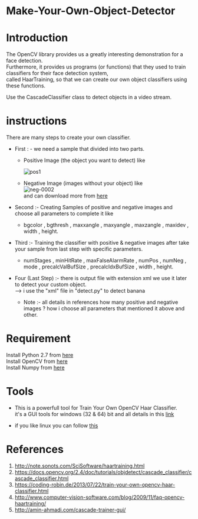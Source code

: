 # Make-Your-Own-Object-Detector
# Introduction
  The OpenCV library provides us a greatly interesting demonstration for a face detection. <br>
  Furthermore, it provides us programs (or functions) that they used to train classifiers for their face detection system, <br>
  called HaarTraining, so that we can create our own object classifiers using these functions.<br>
  
  Use the CascadeClassifier class to detect objects in a video stream. <br>
 
 # instructions
 There are many steps to create your own classifier. <br>
  * First : - we need a sample that divided into two parts. <br>
    - Positive Image (the object you want to detect) like <br>
    
    
      ![pos1](https://user-images.githubusercontent.com/28443900/46442315-86b06200-c769-11e8-8b31-b6b4494d232c.jpg)<br>
            
    - Negative Image (images without your object) like <br>
            ![neg-0002](https://user-images.githubusercontent.com/28443900/46442496-1bb35b00-c76a-11e8-8202-078d2faf8574.jpg)<br>
            and can download more from [here](https://github.com/JoakimSoderberg/haarcascade-negatives)<br>
      
  * Second :- Creating Samples of positive and negative images and choose all parameters to complete it like <br>
    - bgcolor , bgthresh , maxxangle , maxyangle , maxzangle , maxidev , width , height.<br>
  
  * Third :- Training the classifier with positive & negative images after take your sample from last step with specific parameters. <br>
    - numStages , minHitRate , maxFalseAlarmRate , numPos , numNeg , mode , precalcValBufSize , precalcIdxBufSize , width , height.<br>
 
 * Four (Last Step) :- there is output file with extension xml we use it later to detect your custom object.<br>
   --> i use the "xml" file in "detect.py" to detect banana 
   - Note :- all details in references how many positive and negative images ? how i choose all parameters that mentioned it 
     above and other.<br>
 # Requirement
   Install Python 2.7 from [here](https://www.python.org/download/releases/2.7/) <br>
   Install OpenCV from [here](https://www.pyimagesearch.com/2016/10/24/ubuntu-16-04-how-to-install-opencv/) <br>
   Install Numpy from [here](https://pypi.org/project/numpy/) <br>
   
 # Tools
   * This is a powerfull tool for Train Your Own OpenCV Haar Classifier. <br>
     it's a GUI tools for windows (32 & 64) bit and all details in this [link](http://amin-ahmadi.com/cascade-trainer-gui/) <br>
     
   * if you like linux you can follow [this](https://coding-robin.de/2013/07/22/train-your-own-opencv-haar-classifier.html)<br>
   
 # References
 1. http://note.sonots.com/SciSoftware/haartraining.html
 2. https://docs.opencv.org/2.4/doc/tutorials/objdetect/cascade_classifier/cascade_classifier.html
 3. https://coding-robin.de/2013/07/22/train-your-own-opencv-haar-classifier.html
 4. http://www.computer-vision-software.com/blog/2009/11/faq-opencv-haartraining/
 5. http://amin-ahmadi.com/cascade-trainer-gui/
   
  
